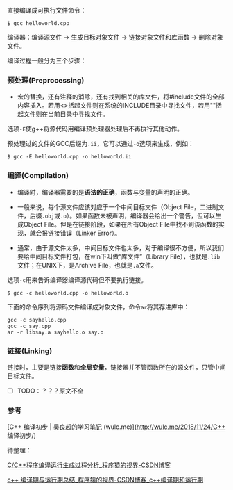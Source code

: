 直接编译成可执行文件命令：

```shell
$ gcc helloworld.cpp
```

编译器：编译源文件 -> 生成目标对象文件 -> 链接对象文件和库函数 -> 删除对象文件。



编译过程一般分为三个步骤：

### 预处理(Preprocessing)

- 宏的替换，还有注释的消除，还有找到相关的库文件，将#include文件的全部内容插入。若用<>括起文件则在系统的INCLUDE目录中寻找文件，若用""括起文件则在当前目录中寻找文件。

选项`-E`使g++将源代码用编译预处理器处理后不再执行其他动作。

预处理过的文件的GCC后缀为`.ii`，它可以通过`-o`选项来生成，例如：

``` shell
$ gcc -E helloworld.cpp -o helloworld.ii
```



### 编译(Compilation)

- 编译时，编译器需要的是**语法的正确**，函数与变量的声明的正确。

- 一般来说，每个源文件应该对应于一个中间目标文件（Object File，二进制文件，后缀`.obj`或`.o`）。如果函数未被声明，编译器会给出一个警告，但可以生成Object File。但是在链接阶段，如果在所有Object File中找不到该函数的实现，就会报链接错误（Linker Error）。
- 通常，由于源文件太多，中间目标文件也太多，对于编译很不方便，所以我们要给中间目标文件打包，在win下叫做“库文件”（Library File），也就是`.lib`文件；在UNIX下，是Archive File，也就是`.a`文件。

选项`-c`用来告诉编译器编译源代码但不要执行链接。

```shell
$ gcc -c helloworld.cpp -o helloworld.o
```

下面的命令序列将源码文件编译成对象文件，命令`ar`将其存进库中：

```shell
gcc -c sayhello.cpp
gcc -c say.cpp
ar -r libsay.a sayhello.o say.o
```



### 链接(Linking)

链接时，主要是链接**函数**和**全局变量**，链接器并不管函数所在的源文件，只管中间目标文件。

- [ ] TODO：？？？原文不全





### 参考

[C++ 编译初步 | 吴良超的学习笔记 (wulc.me)](http://wulc.me/2018/11/24/C++ 编译初步/)

待整理：

[C/C++程序编译运行生成过程分析_程序猿的视界-CSDN博客](https://blog.csdn.net/m0_37264397/article/details/76736163)

[c++ 编译期与运行期总结_程序猿的视界-CSDN博客_c++编译期和运行期](https://blog.csdn.net/m0_37264397/article/details/76697237)

